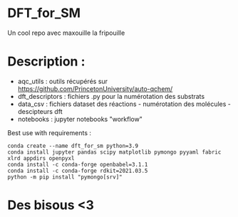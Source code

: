 # DFT_for_SM

Un cool repo avec maxouille la fripouille

# Description :

- aqc_utils : outils récupérés sur https://github.com/PrincetonUniversity/auto-qchem/
- dft_descriptors : fichiers .py pour la numérotation des substrats
- data_csv : fichiers dataset des réactions - numérotation des molécules - descipteurs dft
- notebooks : jupyter notebooks "workflow"

Best use with requirements :
```
conda create --name dft_for_sm python=3.9
conda install jupyter pandas scipy matplotlib pymongo pyyaml fabric xlrd appdirs openpyxl
conda install -c conda-forge openbabel=3.1.1
conda install -c conda-forge rdkit=2021.03.5
python -m pip install "pymongo[srv]"
```

# Des bisous <3
